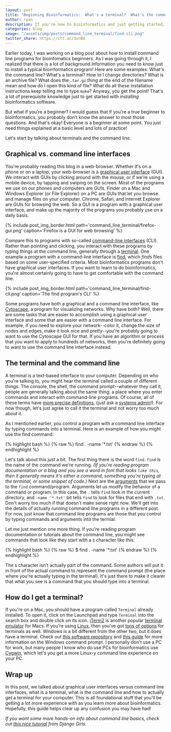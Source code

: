 ```yaml
---
layout: post
title: "Beginning Bioinformatics:  What's a terminal?  What's the command line?"
author: ryan
description: If you're new to bioinformatics and just getting started, you're going to need to learn a lot of background info before you can really get started analyzing your data.  In this post, we go back to the basics talking about terminals and the command line.
categories: blog
image: "/assets/img/posts/command_line_terminal/find-cli.png"
twitter_share: https://ctt.ac/3xrBO
---
```


Earlier today, I was working on a blog post about how to install command line programs for bioinfomatics beginners.  As I was going through it, I realized that there is a lot of background information you need to know just to install a typical bioinformatics program!  Here are some examples:   What's the command line?  What's a terminal?  How to I change directories?  What is an archive file?  What does the `.tar.gz` thing at the end of the filename mean and how do I open this kind of file?  What do all these installation instructions keep telling me to type `make`?  Anyway, you get the point!  That's a lot of prerequisite knowledge just to get started with *installing* bioinformatics software.

But what if you're a beginner?  I would guess that if you're a true beginner to bioinformatics, you probably don't know the answer to most those questions.  And that's okay!  Everyone is a beginner at some point.  You just need things explained at a basic level and lots of practice!

Let's start by talking about terminals and the command line.

## Graphical vs. command line interfaces

You're probably reading this blog in a web-browser.  Whether it's on a phone or on a laptop, your web-browser is a [graphical user interface](https://en.wikipedia.org/wiki/Graphical_user_interface) (GUI).  We interact with GUIs by clicking around with the mouse, or if we're using a mobile device, by tapping and swiping on the screen.  Most of the programs we use on our phones and computers are GUIs.  Finder on a Mac and Windows Explorer (or File Explorer) on a PC are GUIs that let you browse and manage files on your computer.  Chrome, Safari, and Internet Explorer are GUIs for browsing the web.  So a GUI is a program with a graphical user interface, and make up the majority of the programs you probably use on a daily basis.  

{% include post_img_border.html path='command_line_terminal/firefox-gui.png' caption='Firefox is a GUI for web browsing' %}

Compare this to programs with so-called [command-line interfaces](https://en.wikipedia.org/wiki/Command-line_interface) (CLI).  Rather than pointing and clicking, you interact with these programs by typing things at the command line, generally through a [terminal](https://askubuntu.com/questions/38162/what-is-a-terminal-and-how-do-i-open-and-use-it).  One example a program with a command-line interface is [find](https://en.wikipedia.org/wiki/Find_(Unix)), which *find*s files based on some user-specified criteria.  Most bioinformatics programs don't have graphical user interfaces.  If you want to learn to do bioinformatics, you're almost certainly going to have to get comfortable with the command line.

{% include post_img_border.html path='command_line_terminal/find-cli.png' caption='The find program\'s CLI' %}

Some programs have both a graphical and a command line interface, like [Cytoscape](https://manual.cytoscape.org/en/3.5.0/Programmatic_Access_to_Cytoscape_Features_Scripting.html), a program for visualizing networks.  Why have both?  Well, there are some tasks that are easier to accomplish using a graphical user interface and some that are easier with a command line interface.  For example, if you need to explore your network--color it, change the size of nodes and edges, make it look nice and pretty--you're probably going to want to use the Cytoscape GUI for that.  If you have an algorithm or process that you want to apply to hundreds of networks, then you're definitely going to want to use the command line interface instead.

## The terminal and the command line

A terminal is a text-based interface to your computer.  Depending on who you're talking to, you might hear the terminal called a couple of different things.  The console, the shell, the command prompt--whatever they call it, people are generally talking about the same thing:  a place where you enter commands and interact with command-line programs.  Of course, all of these terms have [more precise definitions](https://askubuntu.com/questions/506510/what-is-the-difference-between-terminal-console-shell-and-command-line), (just ask a [systems admin](https://en.wikipedia.org/wiki/System_administrator)!).  For now though, let's just agree to call it the terminal and not worry too much about it.

As I mentioned earlier, you control a program with a command line interface by typing commands into a terminal.  Here is an example of how you might use the find command:

{% highlight bash %}
{% raw %}
find . -name '*.txt'
{% endraw %}
{% endhighlight %}

Let's talk about this just a bit.  The first thing there is the word `find`.  `find` is the name of the command we're running.  *(If you're reading program documentation or a blog and you see a word in font that looks `like this`, then it generally means it's either a command, something you're typing at the terminal, or some snippet of code.)*  Next are the [arguments](https://www.computerhope.com/jargon/a/argument.htm) that we pass to the `find` command/program.  Arguments let us modify the behavior of a command or program.  In this case, the `.` tells `find` look in the current directory, and `-name '*.txt'` bit tells `find` to look for files that end with `.txt`.  Don't worry too much if that doesn't make sense right now.  We'll get into the details of actually running command line programs in a different post.  For now, just know that command line programs are those that you control by typing commands and arguments into the termial.

Let me just mention one more thing.  If you're reading program documentation or tutorials about the command line, you might see commands that look like they start with a `$` character like this:

{% highlight bash %}
{% raw %}
$ find . -name '*.txt'
{% endraw %}
{% endhighlight %}

The `$` character isn't actually part of the command.  Some authors will put it in front of the actual command to represent the command prompt (the place where you're actually typing in the terminal).  It's just there to make it clearer that what you see is a command that you should type into a terminal.

## How do I get a terminal?

If you're on a Mac, you should have a program called `Terminal` already installed.  To open it, click on the Launchpad and type `Terminal` into the search box and double click on its icon.  [iTerm2](https://iterm2.com) is another popular [terminal emulator](https://en.wikipedia.org/wiki/Terminal_emulator) for Macs.  If you're using [Linux](https://opensource.com/resources/linux), then you've got [tons of options](https://www.tecmint.com/linux-terminal-emulators/) for terminals as well.  Windows is a bit different from the other two, but it does have a terminal.  Check out [this software repository](https://github.com/microsoft/terminal) and [this guide](https://www.lifewire.com/command-prompt-2625840) for more information on the Windows command prompt.  I personally don't use a PC for work, but many people I know who do use PCs for bioinformatics use [Cygwin](https://www.cygwin.com), which let's you get a more Linux-y command line experience on your PC.

## Wrap up

In this post, we talked about graphical user interfaces versus command line interfaces, what is a terminal, what is the command line and how to actually get a terminal for your computer.  This is all foundational stuff that you'll be getting a lot more experience with as you learn more about bioinformatics.  Hopefully, this guide helps clear up any confusion you may have had!  

*If you want some more hands-on info about command line basics, check out [this nice tutorial](https://tutorial.djangogirls.org/en/intro_to_command_line/) from Django Girls.*
